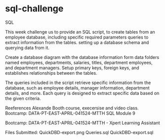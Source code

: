 # sql-challenge
SQL 

This week challenge us to provide an SQL script, to create tables from  an employee database, including specific required parameters queries to extract information from the tables. setting up a database schema and querying data from it.

Create a database diagram with the database information form data folders named employees, departments, salaries, titles, department employees, and department managers. Setup primary keys, foreign keys, and establishes relationships between the tables.

The queries included in the script retrieve specific information from the database, such as employee details, manager information, department details, and more. Each query is designed to extract specific data based on the given criteria.

Reeferences
Alexande Booth course, execersise and video class. Bootcamp: DATA-PT-EAST-APRIL-041524-MTTH SQL Module 9

Bootcamp: DATA-PT-EAST-APRIL-041524-MTTH - Xpert Learning Assistant

Files Submitted:
QuickDBD-export.png
Queries.sql
QuickDBD-export.sql

